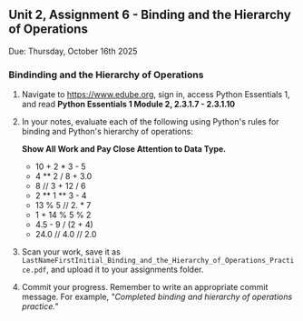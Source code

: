 ## Unit 2, Assignment 6 - Binding and the Hierarchy of Operations
Due: Thursday, October 16th 2025

### Bindinding and the Hierarchy of Operations

1. Navigate to https://www.edube.org, sign in, access Python Essentials 1, and read **Python Essentials 1 Module 2, 2.3.1.7  - 2.3.1.10**
   
2. In your notes, evaluate each of the following using Python's rules for binding and Python's hierarchy of operations:<br>

    **Show All Work and Pay Close Attention to Data Type.**

    * 10 + 2 * 3 - 5
    * 4 ** 2 / 8 + 3.0
    * 8 // 3 + 12 / 6
    * 2 ** 1 ** 3 - 4
    * 13 % 5 // 2. * 7
    * 1 + 14 % 5 % 2
    * 4.5 - 9 / (2 + 4)
    * 24.0 // 4.0 // 2.0  

3. Scan your work, save it as `LastNameFirstInitial_Binding_and_the_Hierarchy_of_Operations_Practice.pdf`, and upload it to your assignments folder.
4. Commit your progress.  Remember to write an appropriate commit message.  For example, *"Completed binding and hierarchy of operations practice."*
